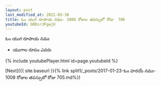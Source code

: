 ```yaml
---
layout: post
last_modified_at: 2021-03-30
title: ఓం యుగ రూపాయ నమః- 1008 రోజుల తపస్సులో రోజు  706
youtubeId: bRDsrJFgwjU
---
```

 
 
 ఓం యుగ రూపాయ నమః  
 
 -  యుగాల రూపం ఎవరు 
 
  
 
  
 
 
 
 
 
 


{% include youtubePlayer.html id=page.youtubeId %}
 
[Next]({{ site.baseurl }}{% link  split1/_posts/2017-01-23-ఓం హరయే నమః- 1008 రోజుల తపస్సులో రోజు  705.md%})
 

